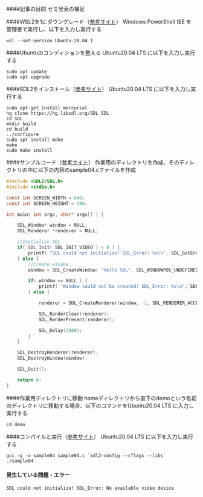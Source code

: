 ####記事の目的
ゼミ発表の補足

####WSL2を1にダウングレード（[参考サイト](https://yoshinorin.net/2020/08/22/downgrade-wsl2-to-wsl1/)）
Windows PowerShell ISE を管理者で実行し、以下を入力し実行する

``` 
wsl --set-version Ubuntu-20.04 1
```

####Ubuntuのコンディションを整える
Ubuntu20.04 LTS に以下を入力し実行する

```
sudo apt update
sudo apt upgrade
```

####SDL2をインストール（[参考サイト](https://gist.github.com/kazz12211/f62ebac811a6205fbd245a9021942631)）
Ubuntu20.04 LTS に以下を入力し実行する

```
sudo apt-get install mercurial
hg clone https://hg.libsdl.org/SDL SDL
cd SDL
mkdir build
cd build
../configure
sudo apt install make
make
sudo make install
```

####サンプルコード（[参考サイト](https://k38.hatenadiary.jp/entry/2018/10/04/01033)）
作業用のディレクトリを作成、そのディレクトリの中に以下の内容のsample04.cファイルを作成

```C:sample04.c
#include <SDL2/SDL.h>
#include <stdio.h>

const int SCREEN_WIDTH = 640;
const int SCREEN_HEIGHT = 480;

int main( int argc, char* args[] ) {

    SDL_Window* window = NULL;
    SDL_Renderer *renderer = NULL;

    //Initialize SDL
    if( SDL_Init( SDL_INIT_VIDEO ) < 0 ) {
        printf( "SDL could not initialize! SDL_Error: %s\n", SDL_GetError() );
    } else {
        //Create window
        window = SDL_CreateWindow( "Hello SDL", SDL_WINDOWPOS_UNDEFINED,SDL_WINDOWPOS_UNDEFINED, SCREEN_WIDTH, SCREEN_HEIGHT,SDL_WINDOW_OPENGL);

        if( window == NULL ) {
            printf( "Window could not be created! SDL_Error: %s\n", SDL_GetError() );
        } else {

            renderer = SDL_CreateRenderer(window, -1, SDL_RENDERER_ACCELERATED);

            SDL_RenderClear(renderer);
            SDL_RenderPresent(renderer);

            SDL_Delay(3000);
        }
    }

    SDL_DestroyRenderer(renderer);
    SDL_DestroyWindow(window);

    SDL_Quit();

    return 0;
}
```

####作業用ディレクトリに移動
homeディレクトリから直下のdemoという名前のディレクトリに移動する場合、以下のコマンドをUbuntu20.04 LTS に入力し実行する

```
cd demo
```
####コンパイルと実行（[参考サイト](http://sdl2referencejp.osdn.jp/index.html)）
Ubuntu20.04 LTS に以下を入力し実行する

```
gcc -g -o sample04 sample04.c `sdl2-config --cflags --libs`
./sample04
```
#### 発生している問題・エラー
```
SDL could not initialize! SDL_Error: No available video device                               
```
